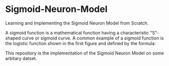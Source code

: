 # Sigmoid-Neuron-Model

Learning and Implementing the Sigmoid Neuron Model from Scratch.

A sigmoid function is a mathematical function having a characteristic "S"-shaped curve or sigmoid curve. A common example of a sigmoid function is the logistic function shown in the first figure and defined by the formula:






This repository is the implementation of the Sigmoid Neuron Model on some arbitary datset.
